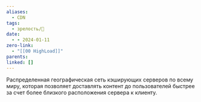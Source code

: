 ```yaml
---
aliases:
  - CDN
tags:
  - зрелость/🌱
date:
  - - 2024-01-11
zero-link:
  - "[[00 HighLoad]]"
parents: 
linked: []
---
```

Распределенная географическая сеть кэширующих серверов по всему миру, которая позволяет доставлять контент до пользователей быстрее за счет более близкого расположения сервера к клиенту.